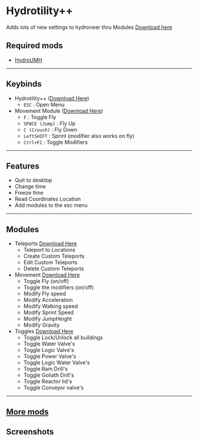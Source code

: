 # Hydrotility++

Adds lots of new settings to hydroneer thru Modules [Download here](https://github.com/Gamerkuipers/Hydroneer-Modding/raw/main/Hydrotility++/500-Hydrotility++_P.pak)

## Required mods

- [HydroUMH](https://github.com/RHlNO/HydroneerModding/raw/main/Release%20Mods/501-HydroUMH_P.pak)

-----------

## Keybinds

- Hydrotility++ ([Download Here](https://github.com/Gamerkuipers/Hydroneer-Modding/raw/main/Hydrotility++/500-Hydrotility++_P.pak))
  - `ESC` : Open Menu
- Movement Module ([Download Here](https://github.com/Gamerkuipers/Hydroneer-Modding/raw/main/Hydrotility++/Modules/500-ModuleMovement_P.pak))
  - `F` : Toggle Fly
  - `SPACE (Jump)` : Fly Up
  - `C (Crouch)` : Fly Down
  - `LeftSHIFT` : Sprint (modifier also works on fly)
  - `Ctrl+F1` : Toggle Modifiers

-----------

## Features

- Quit to desktop
- Change time
- Freeze time
- Read Coordinates Location
- Add modules to the esc menu

-----------

## Modules

- Teleports [Download Here](https://github.com/Gamerkuipers/Hydroneer-Modding/raw/main/Hydrotility++/Modules/500-ModuleTeleport_P.pak)
  - Teleport to Locations
  - Create Custom Teleports
  - Edit Custom Teleports
  - Delete Custom Teleports
- Movement [Download Here](https://github.com/Gamerkuipers/Hydroneer-Modding/raw/main/Hydrotility++/Modules/500-ModuleMovement_P.pak)
  - Toggle Fly (on/off)
  - Toggle the modifiers (on/off)
  - Modify Fly speed
  - Modify Acceleration
  - Modify Walking speed
  - Modify Sprint Speed
  - Modify JumpHeight
  - Modify Gravity
- Toggles [Download Here](https://github.com/Gamerkuipers/Hydroneer-Modding/raw/main/Hydrotility++/Modules/500-ModuleToggles_P.pak)
  - Toggle Lock/Unlock all buildings
  - Toggle Water Valve's
  - Toggle Logic Valve's
  - Toggle Power Valve's
  - Toggle Logic Water Valve's
  - Toggle Ram Drill's
  - Toggle Goliath Drill's
  - Toggle Reactor lid's
  - Toggle Conveyor valve's

-----------

## [More mods](../../../)

## Screenshots
